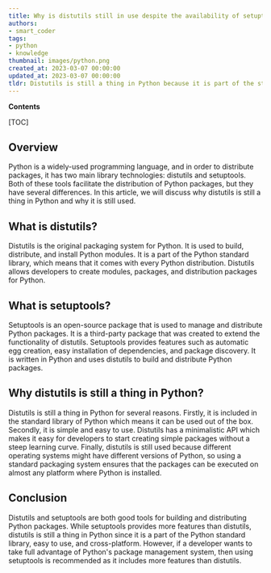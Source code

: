 ```yaml
---
title: Why is distutils still in use despite the availability of setuptools?
authors:
- smart_coder
tags:
- python
- knowledge
thumbnail: images/python.png
created_at: 2023-03-07 00:00:00
updated_at: 2023-03-07 00:00:00
tldr: Distutils is still a thing in Python because it is part of the standard library and provides basic functionality for packaging and distributing Python modules, while setuptools offers more advanced features and is not included in the standard library.
---
```


**Contents**

[TOC]

Overview
----------
Python is a widely-used programming language, and in order to distribute packages, it has two main library technologies: distutils and setuptools. Both of these tools facilitate the distribution of Python packages, but they have several differences. In this article, we will discuss why distutils is still a thing in Python and why it is still used.

What is distutils?
----------
Distutils is the original packaging system for Python. It is used to build, distribute, and install Python modules. It is a part of the Python standard library, which means that it comes with every Python distribution. Distutils allows developers to create modules, packages, and distribution packages for Python.

What is setuptools?
----------
Setuptools is an open-source package that is used to manage and distribute Python packages. It is a third-party package that was created to extend the functionality of distutils. Setuptools provides features such as automatic egg creation, easy installation of dependencies, and package discovery. It is written in Python and uses distutils to build and distribute Python packages.

Why distutils is still a thing in Python?
----------
Distutils is still a thing in Python for several reasons. Firstly, it is included in the standard library of Python which means it can be used out of the box. Secondly, it is simple and easy to use. Distutils has a minimalistic API which makes it easy for developers to start creating simple packages without a steep learning curve. Finally, distutils is still used because different operating systems might have different versions of Python, so using a standard packaging system ensures that the packages can be executed on almost any platform where Python is installed.

Conclusion
----------
Distutils and setuptools are both good tools for building and distributing Python packages. While setuptools provides more features than distutils, distutils is still a thing in Python since it is a part of the Python standard library, easy to use, and cross-platform. However, if a developer wants to take full advantage of Python's package management system, then using setuptools is recommended as it includes more features than distutils.
